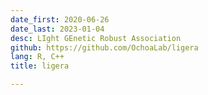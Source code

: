 ```yaml
---
date_first: 2020-06-26
date_last: 2023-01-04
desc: LIght GEnetic Robust Association
github: https://github.com/OchoaLab/ligera
lang: R, C++
title: ligera

---
```

